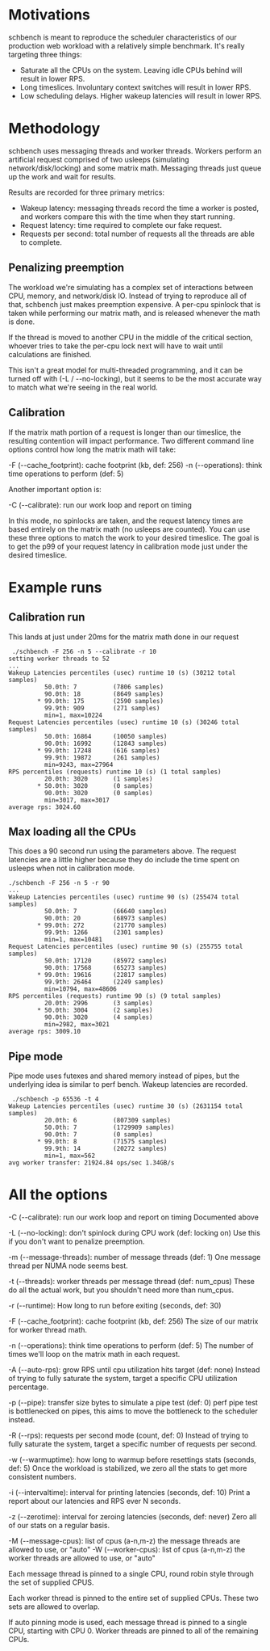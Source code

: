 
# Motivations

schbench is meant to reproduce the scheduler characteristics of our production
web workload with a relatively simple benchmark.  It's really targeting three
things:

- Saturate all the CPUs on the system.  Leaving idle CPUs behind will result in
  lower RPS.
- Long timeslices.  Involuntary context switches will result in lower RPS.
- Low scheduling delays.  Higher wakeup latencies will result in lower RPS.

# Methodology

schbench uses messaging threads and worker threads.  Workers perform an
artificial request comprised of two usleeps (simulating network/disk/locking)
and some matrix math.  Messaging threads just queue up the work and wait for
results.

Results are recorded for three primary metrics:

- Wakeup latency: messaging threads record the time a worker is posted, and
  workers compare this with the time when they start running.
- Request latency: time required to complete our fake request.
- Requests per second: total number of requests all the threads are able to
  complete.

## Penalizing preemption

The workload we're simulating has a complex set of interactions between CPU,
memory, and network/disk IO.  Instead of trying to reproduce all of that,
schbench just makes preemption expensive.   A per-cpu spinlock that is taken
while performing our matrix math, and is released whenever the math is done.

If the thread is moved to another CPU in the middle of the critical section,
whoever tries to take the per-cpu lock next will have to wait until
calculations are finished.

This isn't a great model for multi-threaded programming, and it can be turned
off with (-L / --no-locking), but it seems to be the most accurate way to match
what we're seeing in the real world.

## Calibration

If the matrix math portion of a request is longer than our timeslice, the
resulting contention will impact performance.  Two different command line
options control how long the matrix math will take:

-F (--cache_footprint): cache footprint (kb, def: 256)
-n (--operations): think time operations to perform (def: 5)

Another important option is:

-C (--calibrate): run our work loop and report on timing

In this mode, no spinlocks are taken, and the request latency times are based
entirely on the matrix math (no usleeps are counted).  You can use these three
options to match the work to your desired timeslice.  The goal is to get the
p99 of your request latency in calibration mode just under the desired
timeslice.

# Example runs
## Calibration run

This lands at just under 20ms for the matrix math done in our request

```
 ./schbench -F 256 -n 5 --calibrate -r 10
setting worker threads to 52
...
Wakeup Latencies percentiles (usec) runtime 10 (s) (30212 total samples)
          50.0th: 7          (7806 samples)
          90.0th: 18         (8649 samples)
        * 99.0th: 175        (2590 samples)
          99.9th: 909        (271 samples)
          min=1, max=10224
Request Latencies percentiles (usec) runtime 10 (s) (30246 total samples)
          50.0th: 16864      (10050 samples)
          90.0th: 16992      (12843 samples)
        * 99.0th: 17248      (616 samples)
          99.9th: 19872      (261 samples)
          min=9243, max=27964
RPS percentiles (requests) runtime 10 (s) (1 total samples)
          20.0th: 3020       (1 samples)
        * 50.0th: 3020       (0 samples)
          90.0th: 3020       (0 samples)
          min=3017, max=3017
average rps: 3024.60
```

## Max loading all the CPUs

This does a 90 second run using the parameters above.  The request latencies
are a little higher because they do include the time spent on usleeps when not
in calibration mode.
```
./schbench -F 256 -n 5 -r 90
...
Wakeup Latencies percentiles (usec) runtime 90 (s) (255474 total samples)
          50.0th: 7          (66640 samples)
          90.0th: 20         (68973 samples)
        * 99.0th: 272        (21770 samples)
          99.9th: 1266       (2301 samples)
          min=1, max=10481
Request Latencies percentiles (usec) runtime 90 (s) (255755 total samples)
          50.0th: 17120      (85972 samples)
          90.0th: 17568      (65273 samples)
        * 99.0th: 19616      (22817 samples)
          99.9th: 26464      (2249 samples)
          min=10794, max=48606
RPS percentiles (requests) runtime 90 (s) (9 total samples)
          20.0th: 2996       (3 samples)
        * 50.0th: 3004       (2 samples)
          90.0th: 3020       (4 samples)
          min=2982, max=3021
average rps: 3009.10
```

## Pipe mode

Pipe mode uses futexes and shared memory instead of pipes, but the underlying
idea is similar to perf bench.  Wakeup latencies are recorded.

```
 ./schbench -p 65536 -t 4
Wakeup Latencies percentiles (usec) runtime 30 (s) (2631154 total samples)
          20.0th: 6          (807309 samples)
          50.0th: 7          (1729909 samples)
          90.0th: 7          (0 samples)
        * 99.0th: 8          (71575 samples)
          99.9th: 14         (20272 samples)
          min=1, max=562
avg worker transfer: 21924.84 ops/sec 1.34GB/s
```
# All the options

-C (--calibrate): run our work loop and report on timing
Documented above

-L (--no-locking): don't spinlock during CPU work (def: locking on)
Use this if you don't want to penalize preemption.

-m (--message-threads): number of message threads (def: 1)
One message thread per NUMA node seems best.

-t (--threads): worker threads per message thread (def: num_cpus)
These do all the actual work, but you shouldn't need more than num_cpus.

-r (--runtime): How long to run before exiting (seconds, def: 30)

-F (--cache_footprint): cache footprint (kb, def: 256)
The size of our matrix for worker thread math.

-n (--operations): think time operations to perform (def: 5)
The number of times we'll loop on the matrix math in each request.

-A (--auto-rps): grow RPS until cpu utilization hits target (def: none)
Instead of trying to fully saturate the system, target a specific CPU utilization percentage.

-p (--pipe): transfer size bytes to simulate a pipe test (def: 0)
perf pipe test is bottlenecked on pipes, this aims to move the bottleneck to the scheduler instead.

-R (--rps): requests per second mode (count, def: 0)
Instead of trying to fully saturate the system, target a specific number of requests per second.

-w (--warmuptime): how long to warmup before resettings stats (seconds, def: 5)
Once the workload is stabilized, we zero all the stats to get more consistent numbers.

-i (--intervaltime): interval for printing latencies (seconds, def: 10)
Print a report about our latencies and RPS ever N seconds.

-z (--zerotime): interval for zeroing latencies (seconds, def: never)
Zero all of our stats on a regular basis.

-M (--message-cpus): list of cpus (a-n,m-z) the message threads are allowed to use, or "auto"
-W (--worker-cpus): list of cpus (a-n,m-z) the worker threads are allowed to use, or "auto"

Each message thread is pinned to a single CPU, round robin style through the set of
supplied CPUS.

Each worker thread is pinned to the entire set of supplied CPUs.  These two
sets are allowed to overlap.

If auto pinning mode is used, each message thread is pinned to a single CPU,
starting with CPU 0.  Worker threads are pinned to all of the remaining CPUs.
